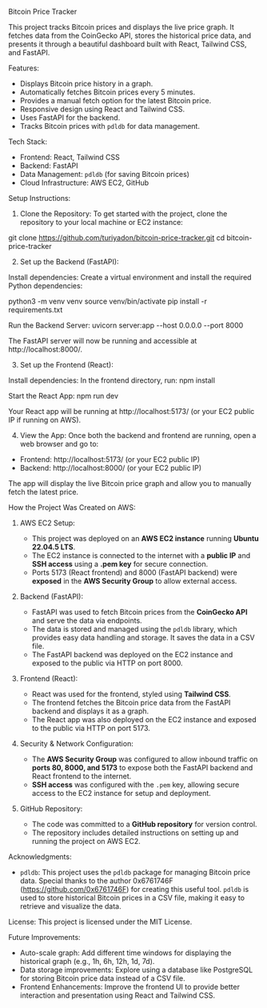 Bitcoin Price Tracker

This project tracks Bitcoin prices and displays the live price graph. It fetches data from the CoinGecko API, stores the historical price data, and presents it through a beautiful dashboard built with React, Tailwind CSS, and FastAPI.

Features:
- Displays Bitcoin price history in a graph.
- Automatically fetches Bitcoin prices every 5 minutes.
- Provides a manual fetch option for the latest Bitcoin price.
- Responsive design using React and Tailwind CSS.
- Uses FastAPI for the backend.
- Tracks Bitcoin prices with `pdldb` for data management.

Tech Stack:
- Frontend: React, Tailwind CSS
- Backend: FastAPI
- Data Management: `pdldb` (for saving Bitcoin prices)
- Cloud Infrastructure: AWS EC2, GitHub

Setup Instructions:

1. Clone the Repository:
To get started with the project, clone the repository to your local machine or EC2 instance:

git clone https://github.com/turiyadon/bitcoin-price-tracker.git
cd bitcoin-price-tracker

2. Set up the Backend (FastAPI):

Install dependencies:
Create a virtual environment and install the required Python dependencies:

python3 -m venv venv
source venv/bin/activate
pip install -r requirements.txt

Run the Backend Server:
uvicorn server:app --host 0.0.0.0 --port 8000

The FastAPI server will now be running and accessible at http://localhost:8000/.

3. Set up the Frontend (React):

Install dependencies:
In the frontend directory, run:
npm install

Start the React App:
npm run dev

Your React app will be running at http://localhost:5173/ (or your EC2 public IP if running on AWS).

4. View the App:
Once both the backend and frontend are running, open a web browser and go to:
- Frontend: http://localhost:5173/ (or your EC2 public IP)
- Backend: http://localhost:8000/ (or your EC2 public IP)

The app will display the live Bitcoin price graph and allow you to manually fetch the latest price.

How the Project Was Created on AWS:

1. AWS EC2 Setup:
   - This project was deployed on an **AWS EC2 instance** running **Ubuntu 22.04.5 LTS**.
   - The EC2 instance is connected to the internet with a **public IP** and **SSH access** using a **.pem key** for secure connection.
   - Ports 5173 (React frontend) and 8000 (FastAPI backend) were **exposed** in the **AWS Security Group** to allow external access.

2. Backend (FastAPI):
   - FastAPI was used to fetch Bitcoin prices from the **CoinGecko API** and serve the data via endpoints.
   - The data is stored and managed using the `pdldb` library, which provides easy data handling and storage. It saves the data in a CSV file.
   - The FastAPI backend was deployed on the EC2 instance and exposed to the public via HTTP on port 8000.

3. Frontend (React):
   - React was used for the frontend, styled using **Tailwind CSS**.
   - The frontend fetches the Bitcoin price data from the FastAPI backend and displays it as a graph.
   - The React app was also deployed on the EC2 instance and exposed to the public via HTTP on port 5173.

4. Security & Network Configuration:
   - The **AWS Security Group** was configured to allow inbound traffic on **ports 80, 8000, and 5173** to expose both the FastAPI backend and React frontend to the internet.
   - **SSH access** was configured with the `.pem` key, allowing secure access to the EC2 instance for setup and deployment.

5. GitHub Repository:
   - The code was committed to a **GitHub repository** for version control.
   - The repository includes detailed instructions on setting up and running the project on AWS EC2.

Acknowledgments:
- `pdldb`: This project uses the `pdldb` package for managing Bitcoin price data. Special thanks to the author 0x6761746F (https://github.com/0x6761746F) for creating this useful tool.
  `pdldb` is used to store historical Bitcoin prices in a CSV file, making it easy to retrieve and visualize the data.

License:
This project is licensed under the MIT License.

Future Improvements:
- Auto-scale graph: Add different time windows for displaying the historical graph (e.g., 1h, 6h, 12h, 1d, 7d).
- Data storage improvements: Explore using a database like PostgreSQL for storing Bitcoin price data instead of a CSV file.
- Frontend Enhancements: Improve the frontend UI to provide better interaction and presentation using React and Tailwind CSS.
